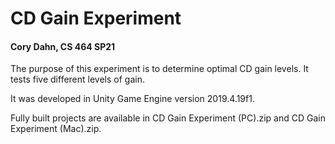 # CD Gain Experiment
#### Cory Dahn, CS 464 SP21

The purpose of this experiment is to determine optimal CD gain levels. It tests five different levels of gain.

It was developed in Unity Game Engine version 2019.4.19f1.

Fully built projects are available in CD Gain Experiment (PC).zip and CD Gain Experiment (Mac).zip.
